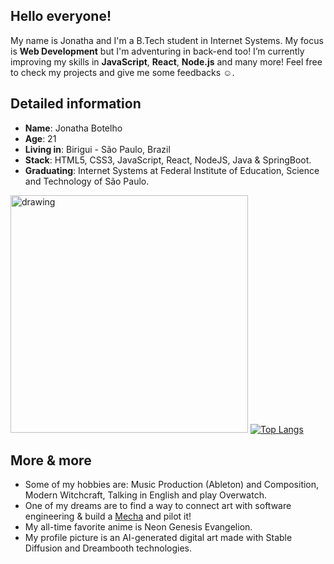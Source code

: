 ## Hello everyone!

My name is Jonatha and I'm a B.Tech student in Internet Systems. My focus is **Web Development** but I'm adventuring in back-end too! I’m currently improving my skills in **JavaScript**, **React**, <span id="nodeJsText">**Node.js**</span> and many more! Feel free to check my projects and give me some feedbacks ☺️.

## Detailed information

* **Name**: Jonatha Botelho
* **Age**: 21
* **Living in**: Birigui - São Paulo, Brazil
* **Stack**: HTML5, CSS3, JavaScript, React, NodeJS, Java & SpringBoot.
* **Graduating**: Internet Systems at Federal Institute of Education, Science and Technology of São Paulo.

<img src="https://i.pinimg.com/originals/9d/8e/fa/9d8efa6843eeef3b5700f35ecfe3eef5.gif" alt="drawing" width="380"/> [![Top Langs](https://github-readme-stats.vercel.app/api/top-langs/?username=jonathabot)](https://github.com/jonathabot/github-readme-stats)

## More & more
* Some of my hobbies are: Music Production (Ableton) and Composition, Modern Witchcraft, Talking in English and play Overwatch.  
* One of my dreams are to find a way to connect art with software engineering & build a [Mecha](https://www.google.com/search?q=Mecha+robot) and pilot it!  
* My all-time favorite anime is Neon Genesis Evangelion. 
* My profile picture is an AI-generated digital art made with Stable Diffusion and Dreambooth technologies. 
